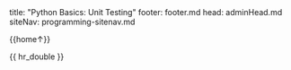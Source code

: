 <frontmatter>
title: "Python Basics: Unit Testing"
footer: footer.md
head: adminHead.md
siteNav: programming-sitenav.md
</frontmatter>

<include src="../../common/header.md" />

<div class="website-content" id="main">
<div id="toc">

{{home↑}}
  
</div>
<div id="main">

<include src="../unittesting/text.md" />{{ hr_double }}

</div>
</div>